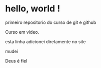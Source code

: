 # hello, world !
 primeiro repositorio do curso de git e github

Curso em video.

esta linha adicionei diretamente no site 


mudei

Deus é fiel

